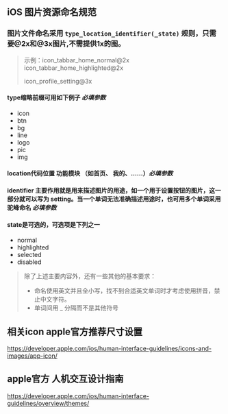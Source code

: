 ## iOS 图片资源命名规范

### 图片文件命名采用 `type_location_identifier(_state)` 规则，只需要@2x和@3x图片,不需提供1x的图。

> 示例：icon_tabbar_home_normal@2x  icon_tabbar_home_highlighted@2x 
>
> icon_profile_setting@3x 

#### type缩略前缀可用如下例子  ***必填参数***

- icon
- btn
- bg
- line
- logo
- pic
- img

#### location代码位置 功能模块 （如首页、 我的、……）***必填参数*** 

#### identifier 主要作用就是用来描述图片的用途，如一个用于设置按钮的图片，这一部分就可以写为 setting。当一个单词无法准确描述用途时，也可用多个单词采用驼峰命名 ***必填参数***

#### state是可选的，可选项是下列之一

- normal
- highlighted
- selected
- disabled



> 除了上述主要内容外，还有一些其他的基本要求：
>
> - 命名使用英文并且全小写，找不到合适英文单词时才考虑使用拼音，禁止中文字符。
> - 单词间用 _ 分隔而不是其他符号

## 相关icon apple官方推荐尺寸设置

https://developer.apple.com/ios/human-interface-guidelines/icons-and-images/app-icon/



## apple官方 人机交互设计指南

https://developer.apple.com/ios/human-interface-guidelines/overview/themes/




